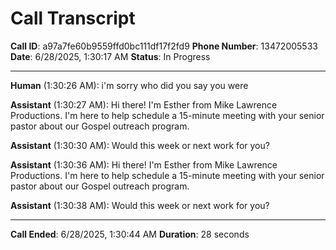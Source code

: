 # Call Transcript
**Call ID**: a97a7fe60b9559ffd0bc111df17f2fd9
**Phone Number**: 13472005533
**Date**: 6/28/2025, 1:30:17 AM
**Status**: In Progress

---

**Human** (1:30:26 AM): i'm sorry who did you say you were

**Assistant** (1:30:27 AM): Hi there! I'm Esther from Mike Lawrence Productions. I'm here to help schedule a 15-minute meeting with your senior pastor about our Gospel outreach program.

**Assistant** (1:30:30 AM):  Would this week or next work for you?

**Assistant** (1:30:36 AM): Hi there! I'm Esther from Mike Lawrence Productions. I'm here to help schedule a 15-minute meeting with your senior pastor about our Gospel outreach program.

**Assistant** (1:30:38 AM):  Would this week or next work for you?


---

**Call Ended**: 6/28/2025, 1:30:44 AM
**Duration**: 28 seconds
